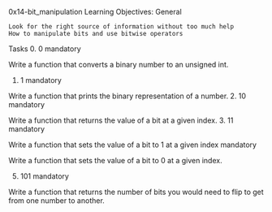 0x14-bit_manipulation
Learning Objectives:
General

    Look for the right source of information without too much help
    How to manipulate bits and use bitwise operators
Tasks
0. 0
mandatory

Write a function that converts a binary number to an unsigned int.

1. 1
mandatory

Write a function that prints the binary representation of a number.
2. 10
mandatory

Write a function that returns the value of a bit at a given index.
3. 11
mandatory

Write a function that sets the value of a bit to 1 at a given index
mandatory

Write a function that sets the value of a bit to 0 at a given index.

5. 101
mandatory

Write a function that returns the number of bits you would need to flip to get from one number to another.
